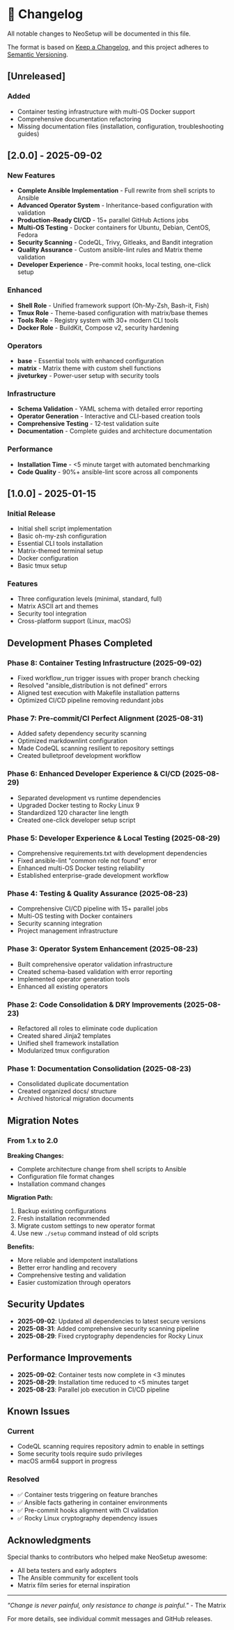 # 🚀 Changelog

All notable changes to NeoSetup will be documented in this file.

The format is based on [Keep a Changelog](https://keepachangelog.com/en/1.0.0/),
and this project adheres to [Semantic Versioning](https://semver.org/spec/v2.0.0.html).

## [Unreleased]

### Added

- Container testing infrastructure with multi-OS Docker support
- Comprehensive documentation refactoring
- Missing documentation files (installation, configuration, troubleshooting guides)

## [2.0.0] - 2025-09-02

### New Features

- **Complete Ansible Implementation** - Full rewrite from shell scripts to Ansible
- **Advanced Operator System** - Inheritance-based configuration with validation
- **Production-Ready CI/CD** - 15+ parallel GitHub Actions jobs
- **Multi-OS Testing** - Docker containers for Ubuntu, Debian, CentOS, Fedora
- **Security Scanning** - CodeQL, Trivy, Gitleaks, and Bandit integration
- **Quality Assurance** - Custom ansible-lint rules and Matrix theme validation
- **Developer Experience** - Pre-commit hooks, local testing, one-click setup

### Enhanced

- **Shell Role** - Unified framework support (Oh-My-Zsh, Bash-it, Fish)
- **Tmux Role** - Theme-based configuration with matrix/base themes
- **Tools Role** - Registry system with 30+ modern CLI tools
- **Docker Role** - BuildKit, Compose v2, security hardening

### Operators

- **base** - Essential tools with enhanced configuration
- **matrix** - Matrix theme with custom shell functions
- **jiveturkey** - Power-user setup with security tools

### Infrastructure

- **Schema Validation** - YAML schema with detailed error reporting
- **Operator Generation** - Interactive and CLI-based creation tools
- **Comprehensive Testing** - 12-test validation suite
- **Documentation** - Complete guides and architecture documentation

### Performance

- **Installation Time** - <5 minute target with automated benchmarking
- **Code Quality** - 90%+ ansible-lint score across all components

## [1.0.0] - 2025-01-15

### Initial Release

- Initial shell script implementation
- Basic oh-my-zsh configuration
- Essential CLI tools installation
- Matrix-themed terminal setup
- Docker configuration
- Basic tmux setup

### Features

- Three configuration levels (minimal, standard, full)
- Matrix ASCII art and themes
- Security tool integration
- Cross-platform support (Linux, macOS)

## Development Phases Completed

### Phase 8: Container Testing Infrastructure (2025-09-02)

- Fixed workflow_run trigger issues with proper branch checking
- Resolved "ansible_distribution is not defined" errors
- Aligned test execution with Makefile installation patterns
- Optimized CI/CD pipeline removing redundant jobs

### Phase 7: Pre-commit/CI Perfect Alignment (2025-08-31)

- Added safety dependency security scanning
- Optimized markdownlint configuration  
- Made CodeQL scanning resilient to repository settings
- Created bulletproof development workflow

### Phase 6: Enhanced Developer Experience & CI/CD (2025-08-29)

- Separated development vs runtime dependencies
- Upgraded Docker testing to Rocky Linux 9
- Standardized 120 character line length
- Created one-click developer setup script

### Phase 5: Developer Experience & Local Testing (2025-08-29)

- Comprehensive requirements.txt with development dependencies
- Fixed ansible-lint "common role not found" error
- Enhanced multi-OS Docker testing reliability
- Established enterprise-grade development workflow

### Phase 4: Testing & Quality Assurance (2025-08-23)

- Comprehensive CI/CD pipeline with 15+ parallel jobs
- Multi-OS testing with Docker containers
- Security scanning integration
- Project management infrastructure

### Phase 3: Operator System Enhancement (2025-08-23)

- Built comprehensive operator validation infrastructure
- Created schema-based validation with error reporting
- Implemented operator generation tools
- Enhanced all existing operators

### Phase 2: Code Consolidation & DRY Improvements (2025-08-23)

- Refactored all roles to eliminate code duplication
- Created shared Jinja2 templates
- Unified shell framework installation
- Modularized tmux configuration

### Phase 1: Documentation Consolidation (2025-08-23)

- Consolidated duplicate documentation
- Created organized docs/ structure
- Archived historical migration documents

## Migration Notes

### From 1.x to 2.0

**Breaking Changes:**

- Complete architecture change from shell scripts to Ansible
- Configuration file format changes
- Installation command changes

**Migration Path:**

1. Backup existing configurations
2. Fresh installation recommended
3. Migrate custom settings to new operator format
4. Use new `./setup` command instead of old scripts

**Benefits:**

- More reliable and idempotent installations
- Better error handling and recovery
- Comprehensive testing and validation
- Easier customization through operators

## Security Updates

- **2025-09-02**: Updated all dependencies to latest secure versions
- **2025-08-31**: Added comprehensive security scanning pipeline
- **2025-08-29**: Fixed cryptography dependencies for Rocky Linux

## Performance Improvements

- **2025-09-02**: Container tests now complete in <3 minutes
- **2025-08-29**: Installation time reduced to <5 minutes target
- **2025-08-23**: Parallel job execution in CI/CD pipeline

## Known Issues

### Current

- CodeQL scanning requires repository admin to enable in settings
- Some security tools require sudo privileges
- macOS arm64 support in progress

### Resolved

- ✅ Container tests triggering on feature branches
- ✅ Ansible facts gathering in container environments
- ✅ Pre-commit hooks alignment with CI validation
- ✅ Rocky Linux cryptography dependency issues

## Acknowledgments

Special thanks to contributors who helped make NeoSetup awesome:

- All beta testers and early adopters
- The Ansible community for excellent tools
- Matrix film series for eternal inspiration

---

*"Change is never painful, only resistance to change is painful."* - The Matrix

For more details, see individual commit messages and GitHub releases.
